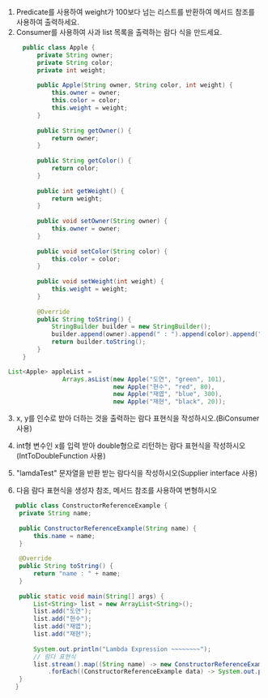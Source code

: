 1. Predicate를 사용하여 weight가 100보다 넘는 리스트를 반환하여 메서드 참조를 사용하여 출력하세요.
2. Consumer를 사용하여 사과 list 목록을 출력하는 람다 식을 만드세요.
```java
     public class Apple {
         private String owner;
         private String color;
         private int weight;
     
         public Apple(String owner, String color, int weight) {
             this.owner = owner;
             this.color = color;
             this.weight = weight;
         }
     
         public String getOwner() {
             return owner;
         }
     
         public String getColor() {
             return color;
         }
     
         public int getWeight() {
             return weight;
         }
     
         public void setOwner(String owner) {
             this.owner = owner;
         }
     
         public void setColor(String color) {
             this.color = color;
         }
     
         public void setWeight(int weight) {
             this.weight = weight;
         }
     
         @Override
         public String toString() {
             StringBuilder builder = new StringBuilder();
             builder.append(owner).append(" : ").append(color).append(" : ").append(weight);
             return builder.toString();
         }
     }
```
```java
 List<Apple> appleList = 
                Arrays.asList(new Apple("도연", "green", 101), 
                              new Apple("현수", "red", 80), 
                              new Apple("재엽", "blue", 300), 
                              new Apple("재현", "black", 20));
```

3. x, y를 인수로 받아 더하는 것을 출력하는 람다 표현식을 작성하시오.(BiConsumer 사용)


4. int형 변수인 x를 입력 받아 double형으로 리턴하는 람다 표현식을 작성하시오 (IntToDoubleFunction 사용)


5. "lamdaTest" 문자열을 반환 받는 람다식을 작성하시오(Supplier interface 사용)


6. 다음 람다 표현식을 생성자 참조, 메서드 참조를 사용하여 변형하시오
```java
   public class ConstructorReferenceExample {
   	private String name;
   	
   	public ConstructorReferenceExample(String name) {
   		this.name = name;
   	}
   	
   	@Override
   	public String toString() {
   		return "name : " + name;
   	}
   	
   	public static void main(String[] args) {
   		List<String> list = new ArrayList<String>();
   		list.add("도연");
   		list.add("현수");
   		list.add("재엽");
   		list.add("재현");
   
   		System.out.println("Lambda Expression ~~~~~~~~");
   		// 람다 표현식
   		list.stream().map((String name) -> new ConstructorReferenceExample(name))
   			.forEach((ConstructorReferenceExample data) -> System.out.println(data));
   	}
   }

```
